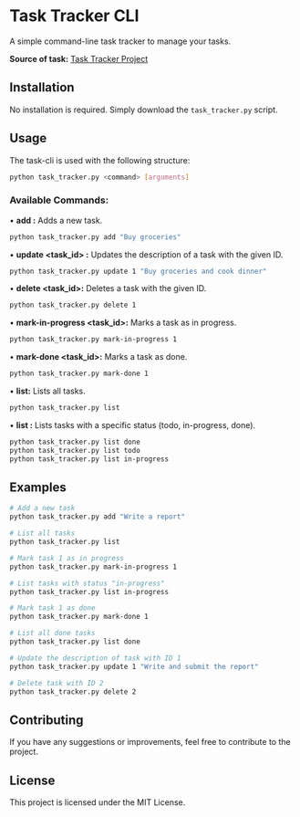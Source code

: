 # Task Tracker CLI

A simple command-line task tracker to manage your tasks.

**Source of task:** [Task Tracker Project](https://roadmap.sh/projects/task-tracker)

## Installation

No installation is required. Simply download the `task_tracker.py` script.

## Usage

The task-cli is used with the following structure:

```bash
python task_tracker.py <command> [arguments]
```

### Available Commands:

•   **add <description>:** Adds a new task.
```bash
python task_tracker.py add "Buy groceries"
```

•   **update <task_id> <description>:** Updates the description of a task with the given ID.
```bash
python task_tracker.py update 1 "Buy groceries and cook dinner"
```

•   **delete <task_id>:** Deletes a task with the given ID.
```bash
python task_tracker.py delete 1
```

•   **mark-in-progress <task_id>:** Marks a task as in progress.
```bash
python task_tracker.py mark-in-progress 1
```

•   **mark-done <task_id>:** Marks a task as done.
```bash
python task_tracker.py mark-done 1
```

•   **list:** Lists all tasks.
```bash
python task_tracker.py list
```

•   **list <status>:** Lists tasks with a specific status (todo, in-progress, done).
```bash
python task_tracker.py list done
python task_tracker.py list todo
python task_tracker.py list in-progress
```

## Examples

```bash
# Add a new task
python task_tracker.py add "Write a report"

# List all tasks
python task_tracker.py list

# Mark task 1 as in progress
python task_tracker.py mark-in-progress 1

# List tasks with status "in-progress"
python task_tracker.py list in-progress

# Mark task 1 as done
python task_tracker.py mark-done 1

# List all done tasks
python task_tracker.py list done

# Update the description of task with ID 1
python task_tracker.py update 1 "Write and submit the report"

# Delete task with ID 2
python task_tracker.py delete 2
```

## Contributing
If you have any suggestions or improvements, feel free to contribute to the project.

## License
This project is licensed under the MIT License.

